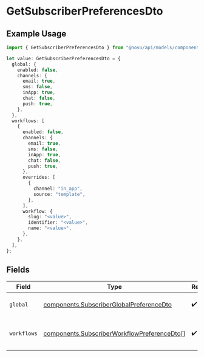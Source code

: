 # GetSubscriberPreferencesDto

## Example Usage

```typescript
import { GetSubscriberPreferencesDto } from "@novu/api/models/components";

let value: GetSubscriberPreferencesDto = {
  global: {
    enabled: false,
    channels: {
      email: true,
      sms: false,
      inApp: true,
      chat: false,
      push: true,
    },
  },
  workflows: [
    {
      enabled: false,
      channels: {
        email: true,
        sms: false,
        inApp: true,
        chat: false,
        push: true,
      },
      overrides: [
        {
          channel: "in_app",
          source: "template",
        },
      ],
      workflow: {
        slug: "<value>",
        identifier: "<value>",
        name: "<value>",
      },
    },
  ],
};
```

## Fields

| Field                                                                                                      | Type                                                                                                       | Required                                                                                                   | Description                                                                                                |
| ---------------------------------------------------------------------------------------------------------- | ---------------------------------------------------------------------------------------------------------- | ---------------------------------------------------------------------------------------------------------- | ---------------------------------------------------------------------------------------------------------- |
| `global`                                                                                                   | [components.SubscriberGlobalPreferenceDto](../../models/components/subscriberglobalpreferencedto.md)       | :heavy_check_mark:                                                                                         | Global preference settings                                                                                 |
| `workflows`                                                                                                | [components.SubscriberWorkflowPreferenceDto](../../models/components/subscriberworkflowpreferencedto.md)[] | :heavy_check_mark:                                                                                         | Workflow-specific preference settings                                                                      |